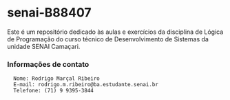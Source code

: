 # senai-B88407

Este é um repositório dedicado às aulas e exercícios da disciplina de Lógica de Programação do curso técnico de Desenvolvimento de Sistemas da unidade SENAI Camaçari.

### Informações de contato
```
  Nome: Rodrigo Marçal Ribeiro
  E-mail: rodrigo.m.ribeiro@ba.estudante.senai.br
  Telefone: (71) 9 9395-3844
```
